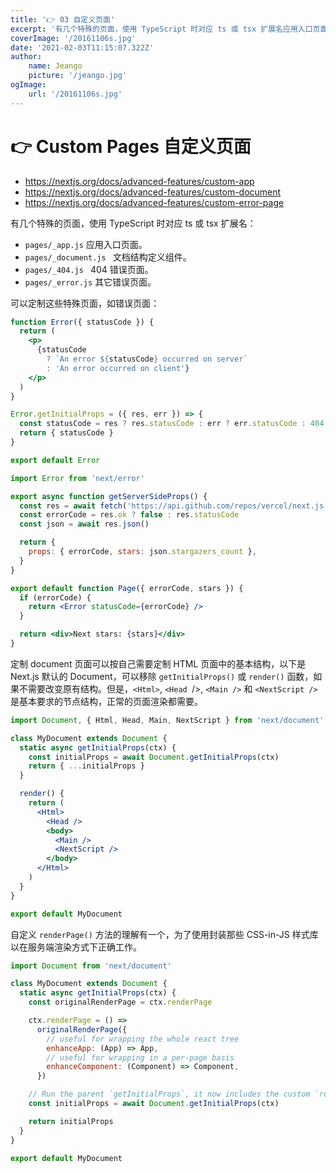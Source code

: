 ```yaml
---
title: '👉 03 自定义页面'
excerpt: '有几个特殊的页面，使用 TypeScript 时对应 ts 或 tsx 扩展名应用入口页面、文档结构定义组件、404 错误页面、其它错误页面'
coverImage: '/20161106s.jpg'
date: '2021-02-03T11:15:07.322Z'
author:
    name: Jeango
    picture: '/jeango.jpg'
ogImage:
    url: '/20161106s.jpg'
---
```


# 👉 Custom Pages 自定义页面
- https://nextjs.org/docs/advanced-features/custom-app
- https://nextjs.org/docs/advanced-features/custom-document
- https://nextjs.org/docs/advanced-features/custom-error-page


有几个特殊的页面，使用 TypeScript 时对应 ts 或 tsx 扩展名：

- `pages/_app.js` 应用入口页面。
- `pages/_document.js ` 文档结构定义组件。
- `pages/_404.js ` 404 错误页面。
- `pages/_error.js` 其它错误页面。


可以定制这些特殊页面，如错误页面：

```jsx
function Error({ statusCode }) {
  return (
    <p>
      {statusCode
        ? `An error ${statusCode} occurred on server`
        : 'An error occurred on client'}
    </p>
  )
}

Error.getInitialProps = ({ res, err }) => {
  const statusCode = res ? res.statusCode : err ? err.statusCode : 404
  return { statusCode }
}

export default Error
```

```jsx
import Error from 'next/error'

export async function getServerSideProps() {
  const res = await fetch('https://api.github.com/repos/vercel/next.js')
  const errorCode = res.ok ? false : res.statusCode
  const json = await res.json()

  return {
    props: { errorCode, stars: json.stargazers_count },
  }
}

export default function Page({ errorCode, stars }) {
  if (errorCode) {
    return <Error statusCode={errorCode} />
  }

  return <div>Next stars: {stars}</div>
}
```


定制 document 页面可以按自己需要定制 HTML 页面中的基本结构，以下是 Next.js 默认的 Document，可以移除 `getInitialProps()` 或 `render()` 函数，如果不需要改变原有结构。但是，`<Html>`, `<Head `/>, `<Main />` 和 `<NextScript />` 是基本要求的节点结构，正常的页面渲染都需要。

```jsx
import Document, { Html, Head, Main, NextScript } from 'next/document'

class MyDocument extends Document {
  static async getInitialProps(ctx) {
    const initialProps = await Document.getInitialProps(ctx)
    return { ...initialProps }
  }

  render() {
    return (
      <Html>
        <Head />
        <body>
          <Main />
          <NextScript />
        </body>
      </Html>
    )
  }
}

export default MyDocument
```

自定义 `renderPage()` 方法的理解有一个，为了使用封装那些 CSS-in-JS 样式库以在服务端渲染方式下正确工作。

```jsx
import Document from 'next/document'

class MyDocument extends Document {
  static async getInitialProps(ctx) {
    const originalRenderPage = ctx.renderPage

    ctx.renderPage = () =>
      originalRenderPage({
        // useful for wrapping the whole react tree
        enhanceApp: (App) => App,
        // useful for wrapping in a per-page basis
        enhanceComponent: (Component) => Component,
      })

    // Run the parent `getInitialProps`, it now includes the custom `renderPage`
    const initialProps = await Document.getInitialProps(ctx)

    return initialProps
  }
}

export default MyDocument
```
